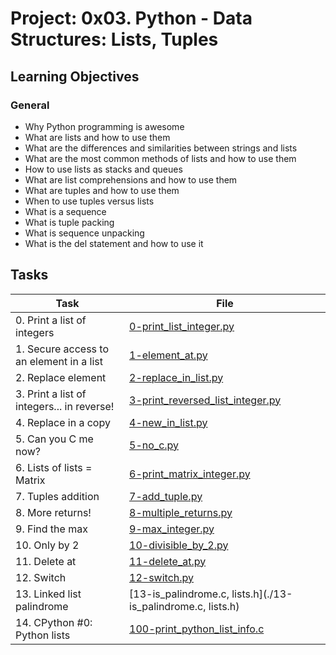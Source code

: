 # Project: 0x03. Python - Data Structures: Lists, Tuples

<h2>Learning Objectives</h2>

<h3>General</h3>

<ul>
<li>Why Python programming is awesome</li>
<li>What are lists and how to use them</li>
<li>What are the differences and similarities between strings and lists</li>
<li>What are the most common methods of lists and how to use them</li>
<li>How to use lists as stacks and queues</li>
<li>What are list comprehensions and how to use them</li>
<li>What are tuples and how to use them</li>
<li>When to use tuples versus lists</li>
<li>What is a sequence</li>
<li>What is tuple packing</li>
<li>What is sequence unpacking</li>
<li>What is the del statement and how to use it</li>
</ul>

<h2>Tasks</h2>

| Task | File |
| ---- | ---- |
| 0. Print a list of integers | [0-print_list_integer.py](./0-print_list_integer.py) |
| 1. Secure access to an element in a list | [1-element_at.py](./1-element_at.py) |
| 2. Replace element | [2-replace_in_list.py](./2-replace_in_list.py) |
| 3. Print a list of integers... in reverse! | [3-print_reversed_list_integer.py](./3-print_reversed_list_integer.py) |
| 4. Replace in a copy | [4-new_in_list.py](./4-new_in_list.py) |
| 5. Can you C me now? | [5-no_c.py](./5-no_c.py) |
| 6. Lists of lists = Matrix | [6-print_matrix_integer.py](./6-print_matrix_integer.py) |
| 7. Tuples addition | [7-add_tuple.py](./7-add_tuple.py) |
| 8. More returns! | [8-multiple_returns.py](./8-multiple_returns.py) |
| 9. Find the max | [9-max_integer.py](./9-max_integer.py) |
| 10. Only by 2 | [10-divisible_by_2.py](./10-divisible_by_2.py) |
| 11. Delete at | [11-delete_at.py](./11-delete_at.py) |
| 12. Switch | [12-switch.py](./12-switch.py) |
| 13. Linked list palindrome | [13-is_palindrome.c, lists.h](./13-is_palindrome.c, lists.h) |
| 14. CPython #0: Python lists | [100-print_python_list_info.c](./100-print_python_list_info.c) |
